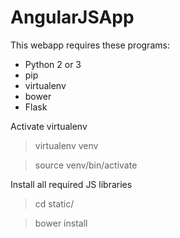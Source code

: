 # AngularJSApp
This webapp requires these programs: 

- Python 2 or 3
- pip
- virtualenv
- bower
- Flask

Activate virtualenv

> virtualenv venv

> source venv/bin/activate

Install all required JS libraries

> cd static/

> bower install

